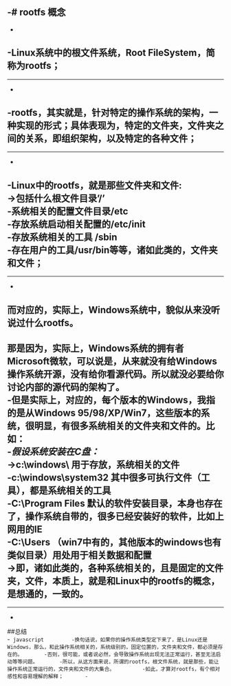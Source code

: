 -# rootfs 概念		
 ----		
 -		
 -**Linux系统中的根文件系统，Root FileSystem，简称为rootfs；**		
 -		
 ----		
 -		
 -**rootfs，其实就是，针对特定的操作系统的架构，一种实现的形式；具体表现为，特定的文件夹，文件夹之间的关系，即组织架构，以及特定的各种文件；**		
 -		
 ----		
 -		
 -**Linux中的rootfs，就是那些文件夹和文件:**		
 ->包括什么根文件目录’/’		
 -系统相关的配置文件目录/etc		
 -存放系统启动相关配置的/etc/init		
 -存放系统相关的工具 /sbin		
 -存在用户的工具/usr/bin等等，诸如此类的，文件夹和文件；		
 -		
 ----		
 -		
 **而对应的，实际上，Windows系统中，貌似从来没听说过什么rootfs。**		
 -		
 那是因为，实际上，Windows系统的拥有者Microsoft微软，可以说是，从来就没有给Windows操作系统开源，没有给你看源代码。所以就没必要给你讨论内部的源代码的架构了。		
 -但是实际上，对应的，每个版本的Windows，我指的是从Windows 95/98/XP/Win7，这些版本的系统，很明显，有很多系统相关的文件夹和文件的。比如：		
 -*假设系统安装在C盘：*		
 ->c:\windows\ 用于存放，系统相关的文件		
 -c:\windows\system32 其中很多可执行文件（工具），都是系统相关的工具		
 -C:\Program Files 默认的软件安装目录，本身也存在了，操作系统自带的，很多已经安装好的软件，比如上网用的IE		
 -C:\Users （win7中有的，其他版本的windows也有类似目录）用处用于相关数据和配置		
 ->即，诸如此类的，各种系统相关的，且是固定的文件夹，文件，本质上，就是和Linux中的rootfs的概念，是想通的，一致的。		
 -		
 ----		
 -		
 ##总结		
 -``` javascript		
 -换句话说，如果你的操作系统类型定下来了，是Linux还是Windows，那么，和此操作系统相关的，系统级别的，固定位置的，文件夹和文件，都必须是存在的。		
 -否则，很可能，或者说必然，会导致操作系统出现无法正常运行，甚至无法启动等等问题。		
 -所以，从这方面来说，所谓的rootfs，根文件系统，就是那些，能让操作系统正常运行的，文件夹和文件的大集合。		
 -如此，才算对rootfs，有个相对感性和容易理解的解释；		
 -```